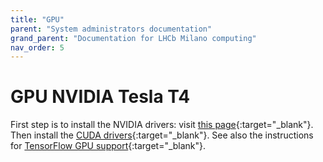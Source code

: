 ```yaml
---
title: "GPU"
parent: "System administrators documentation"
grand_parent: "Documentation for LHCb Milano computing"
nav_order: 5
---
```


# GPU NVIDIA Tesla T4
First step is to install the NVIDIA drivers: visit [this page](https://docs.nvidia.com/datacenter/tesla/tesla-installation-notes/index.html#unique_1068237798){:target="_blank"}.
Then install the [CUDA drivers](https://developer.nvidia.com/cuda-toolkit-archive){:target="_blank"}.
See also the instructions for [TensorFlow GPU support](https://www.tensorflow.org/install/gpu){:target="_blank"}.
